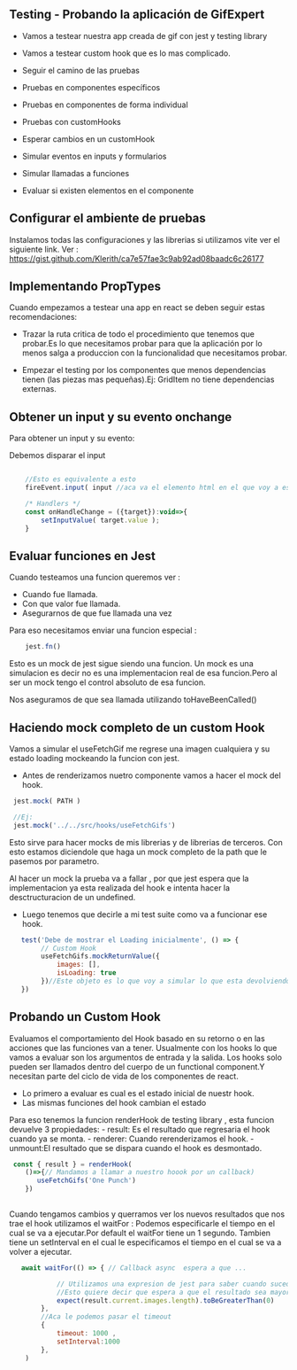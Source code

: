 ## Testing - Probando la aplicación de GifExpert

- Vamos a testear nuestra app creada de gif con jest y testing library
  
- Vamos a testear custom hook que es lo mas complicado.

- Seguir el camino de las pruebas

- Pruebas en componentes específicos

- Pruebas en componentes de forma individual

- Pruebas con customHooks

- Esperar cambios en un customHook

- Simular eventos en inputs y formularios

- Simular llamadas a funciones

- Evaluar si existen elementos en el componente

## Configurar el ambiente de pruebas

Instalamos todas las configuraciones y las librerias si utilizamos vite ver el siguiente link.
Ver : https://gist.github.com/Klerith/ca7e57fae3c9ab92ad08baadc6c26177

## Implementando PropTypes

Cuando empezamos a testear una app en react se deben seguir estas recomendaciones:

- Trazar la ruta critica de todo el procedimiento que tenemos que probar.Es lo que necesitamos probar para que la aplicación por lo menos salga a produccion con la funcionalidad que necesitamos probar.

- Empezar el testing por los componentes que menos dependencias tienen (las piezas mas pequeñas).Ej: GridItem no tiene dependencias externas.


## Obtener un input y su evento onchange

Para obtener un input y su evento:

Debemos disparar el input 

```js

    //Esto es equivalente a esto 
    fireEvent.input( input //aca va el elemento html en el que voy a estar disparando el evento ,  evento que recibe mi funcion)

    /* Handlers */
    const onHandleChange = ({target}):void=>{
        setInputValue( target.value );
    }

```

## Evaluar funciones en Jest 

Cuando testeamos una funcion queremos ver :

 - Cuando fue llamada.
 - Con que valor fue llamada.
 - Asegurarnos de que fue llamada una vez

Para eso necesitamos enviar una funcion especial :

```js
    jest.fn()
```
Esto es un mock de jest sigue siendo una funcion.
Un mock es una simulacion es decir no es una implementacion real de esa funcion.Pero al ser un mock tengo el control absoluto de esa funcion.

Nos aseguramos de que sea llamada utilizando toHaveBeenCalled()

## Haciendo mock completo de un custom Hook

Vamos a simular el useFetchGif me regrese una imagen cualquiera y su estado loading mockeando la funcion con jest.

- Antes de renderizamos nuetro componente vamos a hacer el mock del hook.

```js
 jest.mock( PATH )

 //Ej:
 jest.mock('../../src/hooks/useFetchGifs')

```

Esto sirve para hacer mocks de mis librerias y de librerias de terceros.
Con esto estamos diciendole que haga un mock completo de la path que le pasemos por parametro.

Al hacer un mock la prueba va a fallar , por que jest espera que la implementacion ya esta realizada del hook e intenta hacer la desctructuracion de un undefined.


- Luego tenemos que decirle a mi test suite como va a funcionar ese hook.
  

```js
   test('Debe de mostrar el Loading inicialmente', () => {
        // Custom Hook
        useFetchGifs.mockReturnValue({
            images: [],
            isLoading: true
        })//Este objeto es lo que voy a simular lo que esta devolviendo esta funcion)
   })
```

## Probando un Custom Hook
Evaluamos el comportamiento del Hook basado en su retorno o en las acciones que las funciones van a tener.
Usualmente con los hooks lo que vamos a evaluar son los argumentos de entrada y la salida.
Los hooks solo pueden ser llamados dentro del cuerpo de un functional component.Y necesitan parte del ciclo de vida de los componentes de react.

- Lo primero a evaluar es cual es el estado inicial de nuestr hook.
- Las mismas funciones del hook cambian el estado

Para eso tenemos la funcion renderHook de testing library , esta funcion devuelve 3 propiedades:
    - result: Es el resultado que regresaria el hook cuando ya se monta.
    - renderer: Cuando rerenderizamos el hook.
    - unmount:El resultado que se dispara cuando el hook es desmontado.

```js
 const { result } = renderHook(
    ()=>{// Mandamos a llamar a nuestro hoook por un callback)
       useFetchGifs('One Punch')
    })
    
```

Cuando tengamos cambios y querramos ver los nuevos resultados que nos trae el hook utilizamos el waitFor :
Podemos especificarle el tiempo en el cual se va a ejecutar.Por default el waitFor tiene un 1 segundo.
Tambien tiene un setInterval en el cual le especificamos el tiempo en el cual se va a volver a ejecutar.    

```js
   await waitFor(() => { // Callback async  espera a que ... 

            // Utilizamos una expresion de jest para saber cuando sucede el cambio
            //Esto quiere decir que espera a que el resultado sea mayor a 0
            expect(result.current.images.length).toBeGreaterThan(0) 
        },
        //Aca le podemos pasar el timeout 
        {
            timeout: 1000 ,
            setInterval:1000
        },
    )

```